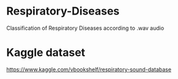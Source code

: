 # Respiratory-Diseases
Classification of Respiratory Diseases according to .wav audio

# Kaggle dataset
https://www.kaggle.com/vbookshelf/respiratory-sound-database
